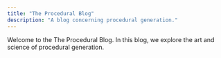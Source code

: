 ```yaml
---
title: "The Procedural Blog"
description: "A blog concerning procedural generation."
---
```


Welcome to the The Procedural Blog. In this blog, we explore the art and science of procedural generation.
